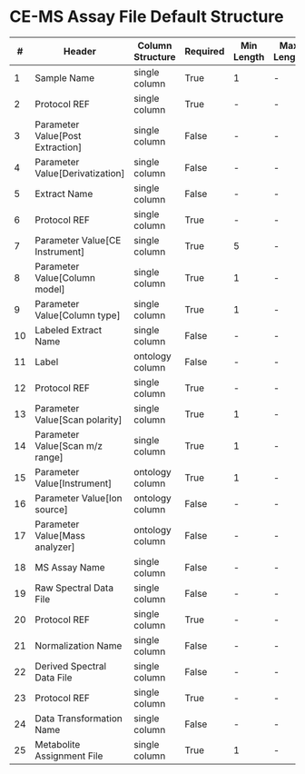# CE-MS Assay File Default Structure

| # |Header  | Column Structure  | Required | Min Length | Max Length | Description | Examples | Controlled Terms| Default Value  |
|---|--------|-------------------|----------|------------|------------|-------------|----------|-----------------|----------------|
| 1 | Sample Name | single column | True | 1 | - |  |  |  | |
| 2 | Protocol REF | single column | True | - | - |  |  |  | Extraction|
| 3 | Parameter Value[Post Extraction] | single column | False | - | - |  |  |  | |
| 4 | Parameter Value[Derivatization] | single column | False | - | - |  |  |  | |
| 5 | Extract Name | single column | False | - | - |  |  |  | |
| 6 | Protocol REF | single column | True | - | - |  |  |  | Capillary Electrophoresis|
| 7 | Parameter Value[CE Instrument] | single column | True | 5 | - |  |  |  | |
| 8 | Parameter Value[Column model] | single column | True | 1 | - |  |  |  | |
| 9 | Parameter Value[Column type] | single column | True | 1 | - |  |  |  | |
| 10 | Labeled Extract Name | single column | False | - | - |  |  |  | |
| 11 | Label | ontology column | False | - | - |  |  |  | |
| 12 | Protocol REF | single column | True | - | - |  |  |  | Mass spectrometry|
| 13 | Parameter Value[Scan polarity] | single column | True | 1 | - |  |  | [Controlled Terms](../../../docs/prioritised-control-lists/assay-file-control-lists/ce-ms.md#parameter-valuescan-polarity-column) | |
| 14 | Parameter Value[Scan m/z range] | single column | True | 1 | - |  |  |  | |
| 15 | Parameter Value[Instrument] | ontology column | True | 1 | - |  |  |  | |
| 16 | Parameter Value[Ion source] | ontology column | False | - | - |  |  |  | |
| 17 | Parameter Value[Mass analyzer] | ontology column | False | - | - |  |  | [Controlled Terms](../../../docs/prioritised-control-lists/assay-file-control-lists/ce-ms.md#parameter-valuemass-analyzer-column) | |
| 18 | MS Assay Name | single column | False | - | - |  |  |  | |
| 19 | Raw Spectral Data File | single column | False | - | - |  |  |  | |
| 20 | Protocol REF | single column | True | - | - |  |  |  | Data transformation|
| 21 | Normalization Name | single column | False | - | - |  |  |  | |
| 22 | Derived Spectral Data File | single column | False | - | - |  |  |  | |
| 23 | Protocol REF | single column | True | - | - |  |  |  | Metabolite identification|
| 24 | Data Transformation Name | single column | False | - | - |  |  |  | |
| 25 | Metabolite Assignment File | single column | True | 1 | - |  |  |  | |
